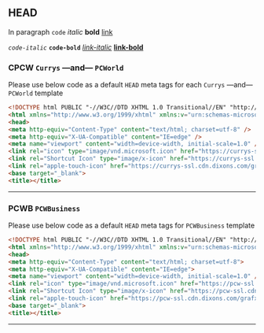 ## HEAD

In paragraph `code` *italic* **bold** [link](tracking_links?id=link)

*`code-italic`* **`code-bold`** *[link-italic](tracking_links?id=link)* **[link-bold](tracking_links?id=link)**

### CPCW `Currys` —and— `PCWorld`

Please use below code as a default `HEAD` meta tags for each `Currys` —and— `PCWorld` template

``` html
<!DOCTYPE html PUBLIC "-//W3C//DTD XHTML 1.0 Transitional//EN" "http://www.w3.org/TR/xhtml1/DTD/xhtml1-transitional.dtd">
<html xmlns="http://www.w3.org/1999/xhtml" xmlns:v="urn:schemas-microsoft-com:vml" xmlns:o="urn:schemas-microsoft-com:office:office">
<head>
<meta http-equiv="Content-Type" content="text/html; charset=utf-8" />
<meta http-equiv="X-UA-Compatible" content="IE=edge" />
<meta name="viewport" content="width=device-width, initial-scale=1.0" />
<link rel="icon" type="image/vnd.microsoft.icon" href="https://currys-ssl.cdn.dixons.com/grafx/favicon.png" />
<link rel="Shortcut Icon" type="image/x-icon" href="https://currys-ssl.cdn.dixons.com/grafx/favicon.ico" />
<link rel="apple-touch-icon" href="https://currys-ssl.cdn.dixons.com/grafx/apple-touch-icon.png" />
<base target="_blank">
<title></title>
```

---

### PCWB `PCWBusiness`

Please use below code as a default `HEAD` meta tags for `PCWBusiness` template


``` html
<!DOCTYPE html PUBLIC "-//W3C//DTD XHTML 1.0 Transitional//EN" "http://www.w3.org/TR/xhtml1/DTD/xhtml1-transitional.dtd">
<html xmlns="http://www.w3.org/1999/xhtml" xmlns:v="urn:schemas-microsoft-com:vml" xmlns:o="urn:schemas-microsoft-com:office:office">
<head>
<meta http-equiv="Content-Type" content="text/html; charset=utf-8">
<meta http-equiv="X-UA-Compatible" content="IE=edge">
<meta name="viewport" content="width=device-width, initial-scale=1.0" />
<link rel="icon" type="image/vnd.microsoft.icon" href="https://pcw-ssl.cdn.dixons.com/grafx/favicon.png">
<link rel="Shortcut Icon" type="image/x-icon" href="https://pcw-ssl.cdn.dixons.com/grafx/favicon.ico">
<link rel="apple-touch-icon" href="https://pcw-ssl.cdn.dixons.com/grafx/apple-touch-icon.png">
<base target="_blank">
<title></title>
```

---
